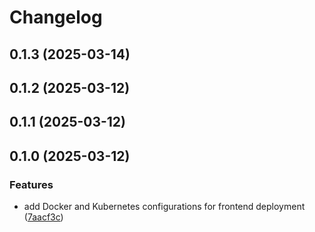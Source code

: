 # Changelog

## 0.1.3 (2025-03-14)

## 0.1.2 (2025-03-12)

## 0.1.1 (2025-03-12)

## 0.1.0 (2025-03-12)

### Features

* add Docker and Kubernetes configurations for frontend deployment ([7aacf3c](https://github.com/oondemand/cst-rakuten-segeti/commit/7aacf3c20b031764096e9446a5b672bca5aea134))
